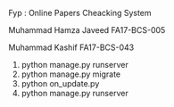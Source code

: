 Fyp : Online Papers Cheacking System


Muhammad Hamza Javeed
FA17-BCS-005

Muhammad Kashif
FA17-BCS-043


1) python manage.py runserver
2) python manage.py migrate
3) python on_update.py
4) python manage.py runserver
